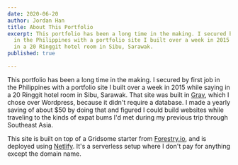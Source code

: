 ```yaml
---
date: 2020-06-20
author: Jordan Han
title: About This Portfolio
excerpt: This portfolio has been a long time in the making. I secured by first job
  in the Philippines with a portfolio site I built over a week in 2015 while saying
  in a 20 Ringgit hotel room in Sibu, Sarawak.
published: true

---
```

This portfolio has been a long time in the making. I secured by first job in the Philippines with a portfolio site I built over a week in 2015 while saying in a 20 Ringgit hotel room in Sibu, Sarawak. That site was built in [Grav](getgrav.org "Grav"), which I chose over Wordpress, because it didn't require a database. I made a yearly saving of about $50 by doing that and figured I could build websites while traveling to the kinds of expat bums I'd met during my previous trip through Southeast Asia.

This site is built on top of a Gridsome starter from [Forestry.io](), and is deployed using [Netlify](app.netlify.com "Netlify"). It's a serverless setup where I don't pay for anything except the domain name.
